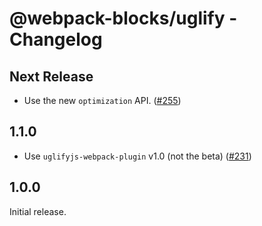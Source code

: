 # @webpack-blocks/uglify - Changelog

## Next Release

- Use the new `optimization` API. ([#255](https://github.com/andywer/webpack-blocks/issues/255))

## 1.1.0

- Use `uglifyjs-webpack-plugin` v1.0 (not the beta) ([#231](https://github.com/andywer/webpack-blocks/issues/231))

## 1.0.0

Initial release.
